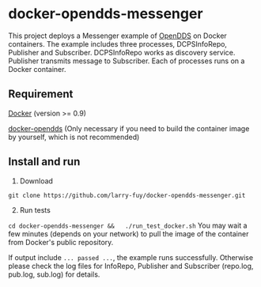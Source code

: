 docker-opendds-messenger
========================

This project deploys a Messenger example of [OpenDDS](opendds.org) on Docker containers. The example includes three processes, DCPSInfoRepo, Publisher and Subscriber. DCPSInfoRepo works as discovery service. Publisher transmits message to Subscriber. Each of processes runs on a Docker container. 

Requirement
-----------
[Docker](https://docs.docker.com/installation/#installation) (version >= 0.9)

[docker-opendds](https://github.com/larry-fuy/docker-opendds) (Only necessary if you need to build the container image by yourself, which is not recommended)

Install and run
---------------
1. Download 

  ```git clone https://github.com/larry-fuy/docker-opendds-messenger.git``` 
  
2. Run tests
  
  ```cd docker-opendds-messenger &&   ./run_test_docker.sh```
  You may wait a few minutes (depends on your network) to pull the image of the container from Docker's public repository. 
  
  If output include ```... passed ...```, the example runs successfully. Otherwise please check the log files for InfoRepo, Publisher and Subscriber (repo.log, pub.log, sub.log) for details.
